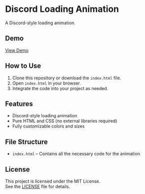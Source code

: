 # Discord Loading Animation

A Discord-style loading animation.

## Demo

[View Demo](https://h1nataa.github.io/discord-loading-animation/)

## How to Use

1. Clone this repository or download the `index.html` file.
2. Open `index.html` in your browser.
3. Integrate the code into your project as needed.

## Features

- Discord-style loading animation  
- Pure HTML and CSS (no external libraries required)  
- Fully customizable colors and sizes  

## File Structure

- `index.html` – Contains all the necessary code for the animation

## License

This project is licensed under the MIT License.  
See the [LICENSE](LICENSE) file for details.
